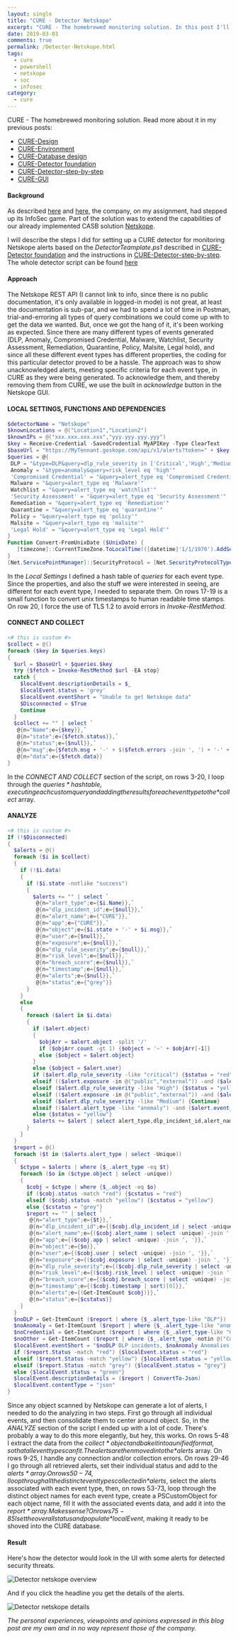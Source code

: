 ```yaml
---
layout: single
title: "CURE - Detector Netskope"
excerpt: "CURE - The homebrewed monitoring solution. In this post I'll describe the steps for setting up a detector monitoring Netskope events."
date: 2019-03-03
comments: true
permalink: /Detector-Netskope.html
tags:
  - cure
  - powershell
  - netskope
  - soc
  - infosec
category:
  - cure
---
```

CURE - The homebrewed monitoring solution. Read more about it in my previous posts:
- [CURE-Design](/CURE-Design.html)
- [CURE-Environment](/CURE-Environment.html)
- [CURE-Database design](/CURE-Database-design.html)
- [CURE-Detector foundation](/CURE-Detector-foundation.html)
- [CURE-Detector-step-by-step](/CURE-Detector-step-by-step.html)
- [CURE-GUI](/CURE-GUI.html)

#### Background
As described [here](/Security-Governance.html) and [here](/SOC.html), the company, on my assignment, had stepped up its InfoSec game. Part of the solution was to extend the capabilities of our already implemented CASB solution [Netskope](/Netskope.html).

I will describe the steps I did for setting up a CURE detector for monitoring Netskope alerts based on the *DetectorTeamplate.ps1* described in [CURE-Detector foundation](/CURE-Detector-foundation.html) and the instructions in [CURE-Detector-step-by-step](/CURE-Detector-step-by-step.html).
The whole detector script can be found [here](https://github.com/bofh-m3/CURE/blob/master/Detectors/Netskope.ps1)

#### Approach
The Netskope REST API (I cannot link to info, since there is no public documentation, it's only available in logged-in mode) is not great, at least the documentation is sub-par, and we had to spend a lot of time in Postman, trial-and-erroring all types of query combinations we could come up with to get the data we wanted. But, once we got the hang of it, it's been working as expected.
Since there are many different types of events generated (DLP, Anomaly, Compromised Credential, Malware, Watchlist, Security Assessment, Remediation, Quarantine, Policy, Malsite, Legal hold), and since all these different event types has different properties, the coding for this particular detector proved to be a hassle. 
The approach was to show unacknowledged alerts, meeting specific criteria for each event type, in CURE as they were being generated. To acknowledge them, and thereby removing them from CURE, we use the built in *acknowledge* button in the Netskope GUI.

#### LOCAL SETTINGS, FUNCTIONS AND DEPENDENCIES
```powershell
$detectorName = "Netskope"
$knownLocations = @("Location1","Location2")
$knownIPs = @("xxx.xxx.xxx.xxx","yyy.yyy.yyy.yyy")
$key = Receive-Credential -SavedCredential MyAPIKey -Type ClearText
$baseUrl = "https://MyTennant.goskope.com/api/v1/alerts?token=" + $key + "&timeperiod=2592000&acked=false"
$queries = @{
 DLP = "&type=DLP&query=dlp_rule_severity in ['Critical','High','Medium']"
 Anomaly = "&type=anomaly&query=risk_level eq 'high'"
 'Compromised Credential' = "&query=alert_type eq 'Compromised Credential'"
 Malware = "&query=alert_type eq 'Malware'"
 Watchlist = "&query=alert_type eq 'watchlist'"
 'Security Assessment' = "&query=alert_type eq 'Security Assessment'"
 Remediation = "&query=alert_type eq 'Remediation'"
 Quarantine = "&query=alert_type eq 'quarantine'"
 Policy = "&query=alert_type eq 'policy'"
 Malsite = "&query=alert_type eq 'malsite'"
 'Legal Hold' = "&query=alert_type eq 'Legal Hold'"
}
Function Convert-FromUnixDate ($UnixDate) {
   [timezone]::CurrentTimeZone.ToLocalTime(([datetime]'1/1/1970').AddSeconds($UnixDate))
}
[Net.ServicePointManager]::SecurityProtocol = [Net.SecurityProtocolType]::Tls12 -bor [Net.SecurityProtocolType]::Tls11 -bor [Net.SecurityProtocolType]::Tls
```
In the *Local Settings* I defined a hash table of *queries* for each event type. Since the properties, and also the stuff we were interested in seeing, are different for each event type, I needed to separate them.
On rows 17-19 is a small function to convert unix timestamps to human readable time stamps. 
On row 20, I force the use of TLS 1.2 to avoid errors in *Invoke-RestMethod*.
  
#### CONNECT AND COLLECT
```powershell
<# this is custom #>
$collect = @()
foreach ($key in $queries.keys)
{
  $url = $baseUrl + $queries.$key
  try {$fetch = Invoke-RestMethod $url -EA stop}
  catch {
    $localEvent.descriptionDetails = $_
    $localEvent.status = 'grey'
    $localEvent.eventShort = "Unable to get Netskope data"
    $Disconnected = $True
    Continue
  }
  $collect += "" | select `
   @{n="Name";e={$key}},`
   @{n="state";e={$fetch.status}},`
   @{n="status";e={$null}},`
   @{n="msg";e={$fetch.msg + '-' + $($fetch.errors -join ', ') + '-' + $fetch.errorCode}},`
   @{n="data";e={$fetch.data}}
}
```
In the *CONNECT AND COLLECT* section of the script, on rows 3-20, I loop through the *$queries* hash table, executing each custom query and adding the results for each event type to the *$collect* array.

#### ANALYZE
```powershell
<# this is custom #>
If (!$Disconnected)
{
  $alerts = @()
  foreach ($i in $collect)
  {
    if (!$i.data)
    {
      if ($i.state -notlike "success")
      {
        $alerts += "" | select `
         @{n="alert_type";e={$i.Name}},`
         @{n="dlp_incident_id";e={$null}},`
         @{n="alert_name";e={"CURE"}},`
         @{n="app";e={"CURE"}},`
         @{n="object";e={$i.state + '-' + $i.msg}},`
         @{n="user";e={$null}},`
         @{n="exposure";e={$null}},`
         @{n="dlp_rule_severity";e={$null}},`
         @{n="risk_level";e={$null}},`
         @{n="breach_score";e={$null}},`
         @{n="timestamp";e={$null}},`
         @{n="alerts";e={$null}},`
         @{n="status";e={"grey"}}
      }
    }
    else
    {
      foreach ($alert in $i.data)
      {
        if ($alert.object)
        {
          $objArr = $alert.object -split '/'
          if ($objArr.count -gt 1) {$object = '~' + $objArr[-1]}
          else {$object = $alert.object}
        }
        else {$object = $alert.user}
        if ($alert.dlp_rule_severity -like "critical") {$status = "red"}
        elseif (($alert.exposure -in @("public","external")) -and ($alert.dlp_rule_severity -like "High")) {$status = "red"}
        elseif ($alert.dlp_rule_severity -like "High") {$status = "yellow"}
        elseif (($alert.exposure -in @("public","external")) -and ($alert.dlp_rule_severity -like "Medium")) {$status = "yellow"}
        elseif ($alert.dlp_rule_severity -like "Medium") {Continue}
        elseif (($alert.alert_type -like "anomaly") -and ($alert.event_type -like "risky_country") -and ($alert.src_location -like $knownLocations) -and ($alert.userip -in $knownIPs)) {Continue}
        else {$status = "yellow"}
        $alerts += $alert | select alert_type,dlp_incident_id,alert_name,app,@{n="object";e={$object}},user,exposure,dlp_rule_severity,risk_level,breach_score,@{n="timestamp";e={(Convert-FromUnixDate $alert.timestamp).ToString()}},@{n="status";e={$status}}
      }
    }
  }
  $report = @()
  foreach ($t in ($alerts.alert_type | select -Unique))
  {
    $ctype = $alerts | where {$_.alert_type -eq $t}
    foreach ($o in ($ctype.object | select -unique))
    {
      $cobj = $ctype | where {$_.object -eq $o}
      if ($cobj.status -match "red") {$cstatus = "red"}
      elseif ($cobj.status -match "yellow") {$cstatus = "yellow"}
      else {$cstatus = "grey"}
      $report += "" | select `
       @{n="alert_type";e={$t}},`
       @{n="dlp_incident_id";e={($cobj.dlp_incident_id | select -unique) -join ', '}},`
       @{n="alert_name";e={($cobj.alert_name | select -unique) -join ', '}},`
       @{n="app";e={($cobj.app | select -unique) -join ', '}},`
       @{n="object";e={$o}},`
       @{n="user";e={($cobj.user | select -unique) -join ', '}},`
       @{n="exposure";e={($cobj.exposure | select -unique) -join ', '}},`
       @{n="dlp_rule_severity";e={($cobj.dlp_rule_severity | select -unique) -join ', '}},`
       @{n="risk_level";e={($cobj.risk_level | select -unique) -join ', '}},`
       @{n="breach_score";e={($cobj.breach_score | select -unique) -join ', '}},`
       @{n="timestamp";e={($cobj.timestamp | sort)[0]}},`
       @{n="alerts";e={(Get-ItemCount $cobj)}},`
       @{n="status";e={$cstatus}}
    }
  }
  $noDLP = Get-ItemCount ($report | where {$_.alert_type-like "DLP"})
  $noAnomaly = Get-ItemCount ($report | where {$_.alert_type-like "anomaly"})
  $noCredential = Get-ItemCount ($report | where {$_.alert_type-like "Compromised Credential"})
  $noOther = Get-ItemCount ($report | where {$_.alert_type -notin @("Compromised Credential","DLP","anomaly")})
  $localEvent.eventShort = "$noDLP DLP incidents, $noAnomaly Anomalies, $noCredential Compromised, $noOther Other event types"
  if ($report.Status -match "red") {$localEvent.status = "red"}
  elseif ($report.Status -match "yellow") {$localEvent.status = "yellow"}
  elseif ($report.Status -match "grey") {$localEvent.status = "grey"}
  else {$localEvent.status = "green"}
  $localEvent.descriptionDetails = ($report | ConvertTo-Json)
  $localEvent.contentType = "json"
}
```
Since any object scanned by Netskope can generate a lot of alerts, I needed to do the analyzing in two steps. First go through all individual events, and then consolidate them to center around object.
So, in the *ANALYZE* section of the script I ended up with a lot of code. There's probably a way to do this more elegantly, but hey, this works. On rows 5-48 I extract the data from the *$collect* object and bake it into a unified format, so that all event types can fit. The alerts are then moved into the *$alerts* array. On rows 9-25, I handle any connection and/or collection errors. On rows 29-46 I go through all retrieved alerts, set their individual status and add to the *$alerts* array.
On rows 50-74, I loop through all the distinct event types collected in *$alerts*, select the alerts associated with each event type, then, on rows 53-73, loop through the distinct object names for each event type, create a PSCustomObject for each object name, fill it with the associated events data, and add it into the *$report* array. Makes sense? 
On rows 75-85 I set the overall status and populate *$localEvent*, making it ready to be shoved into the CURE database.

#### Result
Here's how the detector would look in the UI with some alerts for detected security threats.

![Detector netskope overview](/assets/images/detector-netskope-overview.png)

And if you click the headline you get the details of the alerts.

![Detector netskope details](/assets/images/detector-netskope-details.png)


*The personal experiences, viewpoints and opinions expressed in this blog post are my own and in no way represent those of the company.*


